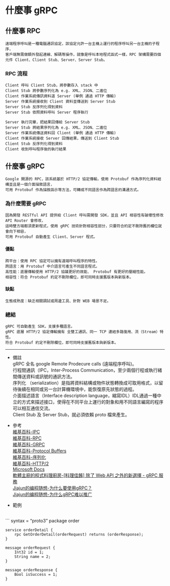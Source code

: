# 什麼事 gRPC

## 什麼事 RPC
    遠端程序呼叫是一種電腦通訊協定，該協定允許一台主機上運行的程序呼叫另一台主機的子程序，
    客戶端無需做額外發起連線、解碼等操作，就像是呼叫本地程式函式一樣，RPC 架構需要四個元件 Client、Client Stub、Server、Server Stub。

### RPC 流程
    Client 呼叫 Client Stub，將參數存入 stack 中
    Client Stub 將參數序列化為 e.g. XML、JSON、二進位
    Client 作業系統傳訊資料道 Server (舉例 通過 HTTP 傳輸)
    Server 作業系統接收到 Client 資料並傳送到 Server Stub
    Server Stub 反序列化得到資料
    Server Stub 依照資料呼叫 Server 程序執行

    Server 執行完畢，把結果回傳給 Server Stub
    Server Stub 將結果序列化為 e.g. XML、JSON、二進位
    Server 作業系統傳送資料回 Client (舉例 通過 HTTP 傳輸)
    Client 作業系統接收 Server 回傳結果，傳送到 Client Stub
    Client Stub 反序列化得到資料
    Client 收到呼叫程序後的執行結果

## 什麼事 gRPC
    Google 開源的 RPC，該系統基於 HTTP/2 協定傳輸，使用 Protobuf 作為序列化資料結構並且是一個介面描敘語言，
    可用 Protobuf 作為描敘函示等方法，可轉成不同語言作為跨語言的溝通方式。

### 為什麼需要 gRPC
    因為開發 RESTful API 提供給 Client 呼叫需開發 SDK，並且 API 相容性有破壞性修改 API Router 會修改，
    這時雙方端都須更新程式，使用 gRPC 技術針對相容性部分，只要符合約定不刪除舊的欄位就會向下相容，
    可用 Protobuf 自動產生 Client、Server 程式。

#### 優點
    跨平台：使用 RPC 協定可以擁有遠端呼叫程序的特性。
    跨語言：用 Protobuf 中介語言可產生不同語言程式。
    高性能：底層傳輸使用 HTTP/2 協議更好的效能、 Protobuf 有更好的壓縮性能。
    相容性：符合 Protobuf 約定不刪除欄位，即可同時支援舊版本與新版本。

#### 缺點
    生態成熟度：缺乏相關調試或周邊工具、針對 WEB 場景不足。

### 總結
    gRPC 可自動產生 SDK，支援多種語言。
    gRPC 底層 HTTP/2 協定傳輸擁有 全雙工通訊、同一 TCP 連結多路復用、流（Stream）特性。
    符合 Protobuf 約定不刪除欄位，即可同時支援舊版本與新版本。

---
- 備註
    <br/>
    gRPC 全名 google Remote Prodecure calls (遠端程序呼叫)。
    <br/>
    行程間通訊（IPC，Inter-Process Communication，至少兩個行程或執行緒間傳送資料或訊號的通訊方法。
    <br/>
    序列化 （serialization）是指將資料結構或物件狀態轉換成可取用格式，以留待後續在相同或另一台計算機環境中，能恢復原先狀態的過程。
    <br/>
    介面描述語言（Interface description language，縮寫IDL）IDL通過一種中立的方式來描述接口，使得在不同平台上運行的對象和用不同語言編寫的程序可以相互通信交流。
    <br/>
    Client Stub 及 Server Stub，就必須依賴 proto 檔來產生。

- 參考
    <br/>
    [維基百科-IPC](https://zh.wikipedia.org/wiki/%E8%A1%8C%E7%A8%8B%E9%96%93%E9%80%9A%E8%A8%8A)
    <br/>
    [維基百科-RPC](https://zh.wikipedia.org/wiki/%E9%81%A0%E7%A8%8B%E9%81%8E%E7%A8%8B%E8%AA%BF%E7%94%A8)
    <br/>
    [維基百科-GRPC](https://zh.wikipedia.org/wiki/GRPC)
    <br/>
    [維基百科-Protocol Buffers](https://zh.wikipedia.org/wiki/Protocol_Buffers)
    <br/>
    [維基百科-序列化](https://zh.wikipedia.org/wiki/%E5%BA%8F%E5%88%97%E5%8C%96)
    <br/>
    [維基百科-HTTP/2](https://zh.wikipedia.org/wiki/HTTP/2)
    <br/>
    [Microsoft Docs](https://docs.microsoft.com/zh-tw/dotnet/architecture/cloud-native/grpc)
    <br/>
    [軟體主廚的程式料理廚房-[料理佳餚] 除了 Web API 之外的新選擇 - gRPC 服務](https://dotblogs.com.tw/supershowwei/2019/10/07/090708)
    <br/>
    [Jiajun的编程随想-为什么要使用gRPC？](https://jiajunhuang.com/articles/2019_12_27-why_grpc.md.html)
    <br/>
    [Jiajun的编程随想-为什么gRPC难以推广](https://jiajunhuang.com/articles/2019_09_29-why_grpc_is_not_popular.md.html)

- 範例
<br/>
```
    syntax = “proto3”
    package order
    
    service orderDetail {
        rpc GetOrderDetail(orderRequest) returns (orderResponse);
    }
    
    message orderRequest {
        Int32 id = 1;
        String name = 2;
    }
    
    message orderResponse {
        Bool isSuccess = 1;
    }
```